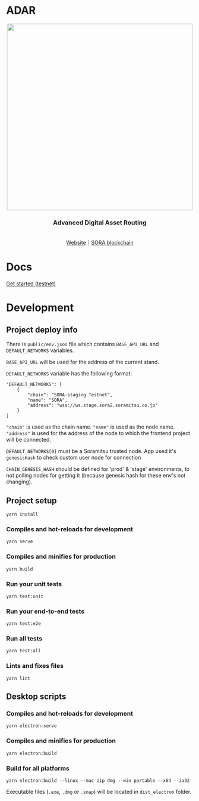 # ADAR

<div align="center">
  <div align=center><img src="https://adar.com/i/adar-logo-new.svg" width=" 500 "></div>
  <h3 align="center"> Advanced Digital Asset Routing</h3>
  <br />
 <a href="https://www.adar.com/">Website</a>｜<a href="https://sora.org">SORA blockchain</a>
</div>

# Docs

[Get started (testnet)](./docs/GUIDES.md)

# Development

## Project deploy info
There is `public/env.json` file which contains `BASE_API_URL` and `DEFAULT_NETWORKS` variables.

`BASE_API_URL` will be used for the address of the current stand.

`DEFAULT_NETWORKS` variable has the following format:

```
"DEFAULT_NETWORKS": [
    {
        "chain": "SORA-staging Testnet",
        "name": "SORA",
        "address": "wss://ws.stage.sora2.soramitsu.co.jp"
    }
]
```

`"chain"` is used as the chain name.
`"name"` is used as the node name.
`"address"` is used for the address of the node to which the frontend project will be connected.

`DEFAULT_NETWORKS[0]` must be a Soramitsu trusted node. App used it's `genesisHash` to check custom user node for connection

`CHAIN_GENESIS_HASH` should be defined for 'prod' & 'stage' environments, to not polling nodes for getting it (because genesis hash for these env's not changing).

## Project setup
```
yarn install
```

### Compiles and hot-reloads for development
```
yarn serve
```

### Compiles and minifies for production
```
yarn build
```

### Run your unit tests
```
yarn test:unit
```

### Run your end-to-end tests
```
yarn test:e2e
```

### Run all tests
```
yarn test:all
```

### Lints and fixes files
```
yarn lint
```

## Desktop scripts

### Compiles and hot-reloads for development
```
yarn electron:serve
```

### Compiles and minifies for production
```
yarn electron:build
```

### Build for all platforms

```
yarn electron:build --linux --mac zip dmg --win portable --x64 --ia32
```

Executable files (`.exe`, `.dmg` or `.snap`) will be located in `dist_electron` folder.
